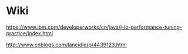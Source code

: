 # Wiki
https://www.ibm.com/developerworks/cn/java/j-lo-performance-tuning-practice/index.html

http://www.cnblogs.com/lancidie/p/4439123.html
